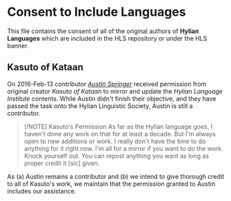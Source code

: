 # Consent to Include Languages

This file contains the consent of all of the original authors of **Hylian Languages** which are included in the HLS repository or under the HLS banner.

## Kasuto of Kataan

On 2016-Feb-13 contributor _[Austin Springer](austin-springer.md)_ received permission from original creator _Kasuto of Kataan_ to mirror and update the _Hylian Language Institute_ contents. While Austin didn't finish their objective, and they have passed the task onto the Hylian Linguistic Society, Austin is still a contributor.

> [!NOTE] Kasuto's Permission
> As far as the Hylian language goes, I haven't done any work on that for at least a decade. But I'm always open to new additions or work. I really don't have the time to do anything for it right now. I'm all for a mirror if you want to do the work. Knock yourself out. You can repost anything you want as long as proper credit it \[sic] given.

As (a) Austin remains a contributor and (b) we intend to give thorough credit to all of Kasuto's work, we maintain that the permission granted to Austin includes our assistance.